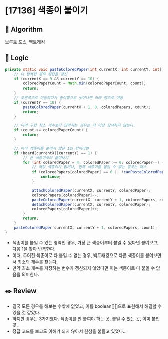 # [17136] 색종이 붙이기

## :pushpin: **Algorithm**

브루트 포스, 백트래킹

## :round_pushpin: **Logic**

```java
private static void pasteColoredPaper(int currentX, int currentY, int[] coloredPapers, int count) {
    // 다 탐색한 경우 정답을 갱신
    if (currentX == 9 && currentY == 10) {
        coloredPaperCount = Math.min(coloredPaperCount, count);
        return;
    }
    // 오른쪽으로 이동하다가 종이밖으로 벗어나면 아래 행으로 이동
    if (currentY == 10) {
        pasteColoredPaper(currentX + 1, 0, coloredPapers, count);
        return;
    }

    // 이미 구한 최소 개수보다 많아지는 경우는 더 이상 탐색하지 않는다.
    if (count >= coloredPaperCount) {
        return;
    }

    // 아직 색종이를 붙이지 않은 1인 칸이라면
    if (board[currentX][currentY] == 1) {
        // 큰 색종이부터 붙여보기
        for (int coloredPaper = 4; coloredPaper >= 0; coloredPaper--) {
            // 해당 색종이가 없거나, 현재 색종이를 붙일 수 없는 경우는 패스
            if (coloredPapers[coloredPaper] == 0 || !canPasteColoredPaper(coloredPaper, currentX, currentY)) {
                continue;
            }

            attachColoredPaper(currentX, currentY, coloredPaper);
            coloredPapers[coloredPaper]--;
            pasteColoredPaper(currentX, currentY + 1, coloredPapers, count + 1);
            detachColoredPaper(currentX, currentY, coloredPaper);
            coloredPapers[coloredPaper]++;
        }
        return;
    }
    pasteColoredPaper(currentX, currentY + 1, coloredPapers, count);
}
```

- 색종이를 붙일 수 있는 영역인 경우, 가장 큰 색종이부터 붙일 수 있다면 붙여보고, 다음 1을 찾아 반복한다.
- 이때, 주어진 색종이로 다 붙일 수 없는 경우, 백트래킹으로 다른 색종이를 붙여보면서 최소의 개수를 찾는다.
- 만약 최소 개수를 저장하는 변수가 갱신되지 않았다면 이는 색종이로 다 붙일 수 없음을 의미한다.

## :black_nib: **Review**
- 결국 모든 경우를 해보는 수밖에 없었고, 이를 boolean[][]으로 표현해서 해결할 수 있을 것 같았다.
- 하지만 경우는 3가지였다. 색종이를 안 붙여야 하는 곳, 붙일 수 있는 곳, 이미 붙인 곳.
- 정답 코드를 보고도 이해가 되지 않아서 한참을 붙들고 있었다..